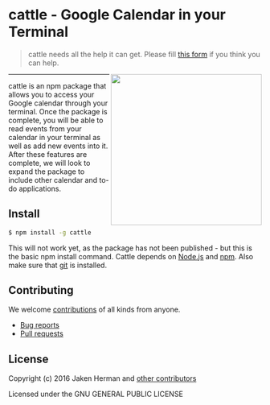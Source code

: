 # cattle - Google Calendar in your Terminal

> cattle needs all the help it can get. Please fill [this form](https://docs.google.com/forms/d/17pDF5r10Qf76EUKF8fQCS35fnrlwqma2PGQrnCpOggw/viewform) if you think you can help.

<img align="right" height="300" src="http://i.imgur.com/QRYe22d.jpg">

---

cattle is an npm package that allows you to access your Google calendar through your terminal. Once the package is complete, you will be able to read events from your calendar in your terminal as well as add new events into it. After these features are complete, we will look to expand the package to include other calendar and to-do applications.

## Install

```sh
$ npm install -g cattle
```

This will not work yet, as the package has not been published - but this is the basic npm install command. Cattle depends on [Node.js](http://nodejs.org/) and [npm](http://npmjs.org/). Also make sure that [git](http://git-scm.com/) is installed.

## Contributing

We welcome [contributions](https://github.com/jakenherman/cattle/graphs/contributors) of all kinds from anyone.

* [Bug reports](https://github.com/JakenHerman/cattle/issues)
* [Pull requests](https://github.com/JakenHerman/cattle/pulls)

## License

Copyright (c) 2016 Jaken Herman and [other contributors](https://github.com/jakenherman/cattle/graphs/contributors)

Licensed under the GNU GENERAL PUBLIC LICENSE
